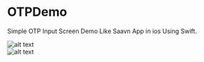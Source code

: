 # OTPDemo
Simple OTP Input Screen Demo Like Saavn App in ios Using Swift.

![alt text](https://raw.githubusercontent.com/raj-engineer/OTPDemo/master/Screenshots/Screen%20Shot%202018-06-01%20at%201.34.43%20PM.png)                                 
![alt text](https://raw.githubusercontent.com/raj-engineer/OTPDemo/master/Screenshots/Screen%20Shot%202018-06-01%20at%201.36.57%20PM.png)
